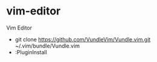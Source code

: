 # vim-editor
Vim Editor

- git clone https://github.com/VundleVim/Vundle.vim.git ~/.vim/bundle/Vundle.vim
- :PluginInstall
